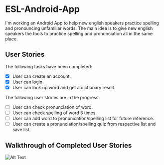 # ESL-Android-App

 I'm working an Android App to help new english speakers practice spelling and pronouncing unfamiliar words. The main idea is to give new english speakers the tools to practice spelling and pronunciation all in the same place. 
 
 
## User Stories 

The following tasks have been completed: 

- [x] User can create an account.
- [x] User can login.
- [x] User can look up word and get a dictionary result.

The following user stories are in the progress: 
- [ ] User can check pronunciation of word.
- [ ] User can check spelling of word 3 times.
- [ ] User can add word to pronunication/spelling list for future reference.
- [ ] User can create a pronunciation/spelling quiz from respective list and save list. 

## Walkthrough of Completed User Stories 
![Alt Text](https://thumbs.gfycat.com/CavernousBowedIbizanhound-size_restricted.gif)
